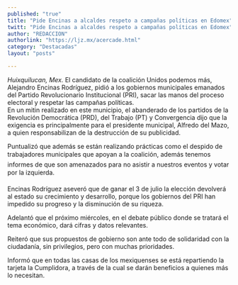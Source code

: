 ```yaml
---
published: "true"
title: "Pide Encinas a alcaldes respeto a campañas políticas en Edomex"
twitt: "Pide Encinas a alcaldes respeto a campañas políticas en Edomex"
author: "REDACCION"
authorlink: "https://ljz.mx/acercade.html"
category: "Destacadas"
layout: "posts"

---
```




*Huixquilucan, Mex.* El candidato de la coalición Unidos podemos más, Alejandro Encinas Rodríguez, pidió a los gobiernos municipales emanados del Partido Revolucionario Institucional (PRI), sacar las manos del proceso electoral y respetar las campañas políticas.  
  En un mitin realizado en este municipio, el abanderado de los partidos de la Revolución Democrática (PRD), del Trabajo (PT) y Convergencia dijo que la exigencia es principalmente para el presidente municipal, Alfredo del Mazo, a quien responsabilizan de la destrucción de su publicidad.



  Puntualizó que además se están realizando prácticas como el despido de trabajadores municipales que apoyan a la coalición, además tenemos informes de que son amenazados para no asistir a nuestros eventos y votar por la izquierda.



  Encinas Rodríguez aseveró que de ganar el 3 de julio la elección devolverá al estado su crecimiento y desarrollo, porque los gobiernos del PRI han impedido su progreso y la disminución de su riqueza.



  Adelantó que el próximo miércoles, en el debate público donde se tratará el tema económico, dará cifras y datos relevantes.



  Reiteró que sus propuestos de gobierno son ante todo de solidaridad con la ciudadanía, sin privilegios, pero con muchas prioridades.



  Informó que en todas las casas de los mexiquenses se está repartiendo la tarjeta la Cumplidora, a través de la cual se darán beneficios a quienes más lo necesitan.

